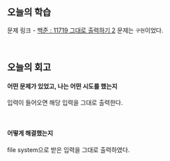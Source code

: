 ## 오늘의 학습
문제 링크 - [백준 : 11719 그대로 출력하기 2](https://www.acmicpc.net/problem/11719)
문제는 `구현`이었다.

<br/>

## 오늘의 회고
#### 어떤 문제가 있었고, 나는 어떤 시도를 했는지
입력이 들어오면 해당 입력을 그대로 출력한다.

<br/>

#### 어떻게 해결했는지
file system으로 받은 입력을 그대로 출력하였다.

<br/>
